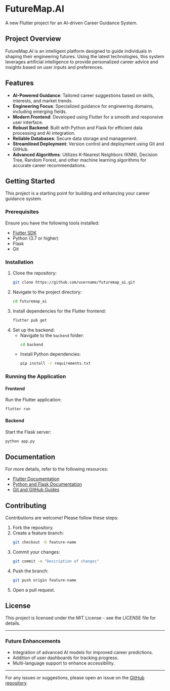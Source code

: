 # FutureMap.AI

A new Flutter project for an AI-driven Career Guidance System.

## Project Overview
FutureMap.AI is an intelligent platform designed to guide individuals in shaping their engineering futures. Using the latest technologies, this system leverages artificial intelligence to provide personalized career advice and insights based on user inputs and preferences.

## Features
- **AI-Powered Guidance**: Tailored career suggestions based on skills, interests, and market trends.
- **Engineering Focus**: Specialized guidance for engineering domains, including emerging fields.
- **Modern Frontend**: Developed using Flutter for a smooth and responsive user interface.
- **Robust Backend**: Built with Python and Flask for efficient data processing and AI integration.
- **Reliable Databases**: Secure data storage and management.
- **Streamlined Deployment**: Version control and deployment using Git and GitHub.
- **Advanced Algorithms**: Utilizes K-Nearest Neighbors (KNN), Decision Tree, Random Forest, and other machine learning algorithms for accurate career recommendations.

## Getting Started
This project is a starting point for building and enhancing your career guidance system.

### Prerequisites
Ensure you have the following tools installed:
- [Flutter SDK](https://flutter.dev/docs/get-started/install)
- Python (3.7 or higher)
- Flask
- Git

### Installation
1. Clone the repository:
   ```bash
   git clone https://github.com/username/futuremap_ai.git
   ```
2. Navigate to the project directory:
   ```bash
   cd futuremap_ai
   ```
3. Install dependencies for the Flutter frontend:
   ```bash
   flutter pub get
   ```
4. Set up the backend:
   - Navigate to the `backend` folder:
     ```bash
     cd backend
     ```
   - Install Python dependencies:
     ```bash
     pip install -r requirements.txt
     ```

### Running the Application
#### Frontend
Run the Flutter application:
```bash
flutter run
```

#### Backend
Start the Flask server:
```bash
python app.py
```

## Documentation
For more details, refer to the following resources:
- [Flutter Documentation](https://docs.flutter.dev/)
- [Python and Flask Documentation](https://flask.palletsprojects.com/)
- [Git and GitHub Guides](https://docs.github.com/)

## Contributing
Contributions are welcome! Please follow these steps:
1. Fork the repository.
2. Create a feature branch:
   ```bash
   git checkout -b feature-name
   ```
3. Commit your changes:
   ```bash
   git commit -m "Description of changes"
   ```
4. Push the branch:
   ```bash
   git push origin feature-name
   ```
5. Open a pull request.

## License
This project is licensed under the MIT License - see the LICENSE file for details.

---
### Future Enhancements
- Integration of advanced AI models for improved career predictions.
- Addition of user dashboards for tracking progress.
- Multi-language support to enhance accessibility.

---
For any issues or suggestions, please open an issue on the [GitHub repository](https://github.com/username/futuremap_ai).
